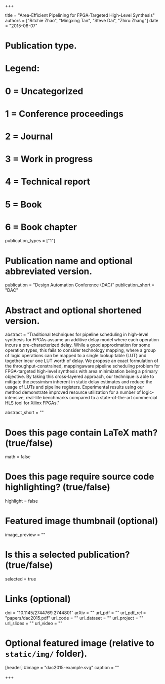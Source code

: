 +++

title = "Area-Efficient Pipelining for FPGA-Targeted High-Level Synthesis"
authors = ["Ritchie Zhao", "Mingxing Tan", "Steve Dai", "Zhiru Zhang"]
date = "2015-06-07"

# Publication type.
# Legend:
# 0 = Uncategorized
# 1 = Conference proceedings
# 2 = Journal
# 3 = Work in progress
# 4 = Technical report
# 5 = Book
# 6 = Book chapter
publication_types = ["1"]

# Publication name and optional abbreviated version.
publication = "Design Automation Conference (DAC)"
publication_short = "DAC"

# Abstract and optional shortened version.
abstract = "Traditional techniques for pipeline scheduling in high-level synthesis for FPGAs assume an additive delay model where each operation incurs a pre-characterized delay. While a good approximation for some operation types, this fails to consider technology mapping, where a group of logic operations can be mapped to a single lookup table (LUT) and together incur one LUT worth of delay. We propose an exact formulation of the throughput-constrained, mappingaware pipeline scheduling problem for FPGA-targeted high-level synthesis with area minimization being a primary objective. By taking this cross-layered approach, our technique is able to mitigate the pessimism inherent in static delay estimates and reduce the usage of LUTs and pipeline registers. Experimental results using our method demonstrate improved resource utilization for a number of logic-intensive, real-life benchmarks compared to a state-of-the-art commercial HLS tool for Xilinx FPGAs."

abstract_short = ""

# Does this page contain LaTeX math? (true/false)
math = false

# Does this page require source code highlighting? (true/false)
highlight = false

# Featured image thumbnail (optional)
image_preview = ""

# Is this a selected publication? (true/false)
selected = true

# Links (optional)
doi = "10.1145/2744769.2744801"
arXiv = ""
url_pdf = ""
url_pdf_rel = "papers/dac2015.pdf"
url_code = ""
url_dataset = ""
url_project = ""
url_slides = ""
url_video = ""

# Optional featured image (relative to `static/img/` folder).
[header]
#image = "dac2015-example.svg"
caption = ""

+++
